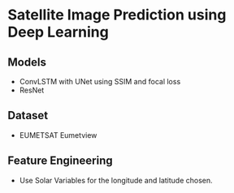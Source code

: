 # Satellite Image Prediction using Deep Learning

## Models
- ConvLSTM with UNet using SSIM and focal loss
- ResNet


## Dataset
- EUMETSAT Eumetview

## Feature Engineering
- Use Solar Variables for the longitude and latitude chosen.
